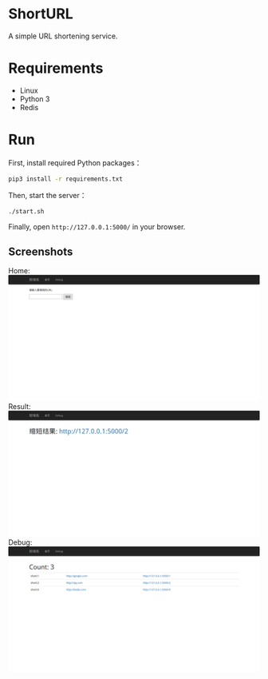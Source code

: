 
# ShortURL

A simple URL shortening service.

# Requirements

- Linux
- Python 3
- Redis

# Run

First, install required Python packages：

```sh
pip3 install -r requirements.txt
```

Then, start the server：

```sh
./start.sh
```

Finally, open `http://127.0.0.1:5000/` in your browser.

## Screenshots

Home:
![](https://raw.githubusercontent.com/zlsun/screenshots/master/shorturl/1.png)
Result:
![](https://raw.githubusercontent.com/zlsun/screenshots/master/shorturl/2.png)
Debug:
![](https://raw.githubusercontent.com/zlsun/screenshots/master/shorturl/3.png)

